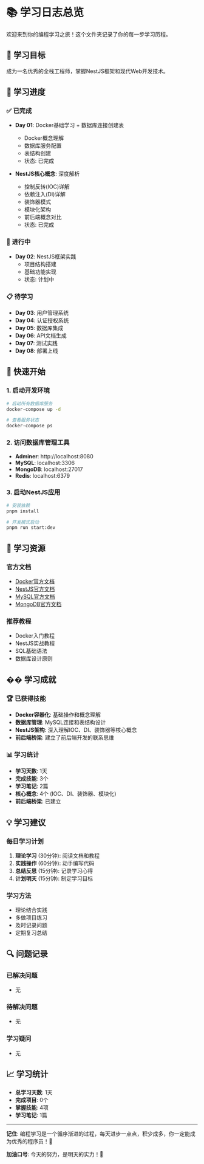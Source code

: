# 📚 学习日志总览

欢迎来到你的编程学习之旅！这个文件夹记录了你的每一步学习历程。

## 🎯 学习目标

成为一名优秀的全栈工程师，掌握NestJS框架和现代Web开发技术。

## 📅 学习进度

### ✅ 已完成

- **Day 01**: Docker基础学习 + 数据库连接创建表
  - Docker概念理解
  - 数据库服务配置
  - 表结构创建
  - 状态: 已完成

- **NestJS核心概念**: 深度解析
  - 控制反转(IOC)详解
  - 依赖注入(DI)详解
  - 装饰器模式
  - 模块化架构
  - 前后端概念对比
  - 状态: 已完成

### 🚧 进行中

- **Day 02**: NestJS框架实践
  - 项目结构搭建
  - 基础功能实现
  - 状态: 计划中

### 📋 待学习

- **Day 03**: 用户管理系统
- **Day 04**: 认证授权系统
- **Day 05**: 数据库集成
- **Day 06**: API文档生成
- **Day 07**: 测试实践
- **Day 08**: 部署上线

## 🚀 快速开始

### 1. 启动开发环境

```bash
# 启动所有数据库服务
docker-compose up -d

# 查看服务状态
docker-compose ps
```

### 2. 访问数据库管理工具

- **Adminer**: http://localhost:8080
- **MySQL**: localhost:3306
- **MongoDB**: localhost:27017
- **Redis**: localhost:6379

### 3. 启动NestJS应用

```bash
# 安装依赖
pnpm install

# 开发模式启动
pnpm run start:dev
```

## 📖 学习资源

### 官方文档

- [Docker官方文档](https://docs.docker.com/)
- [NestJS官方文档](https://docs.nestjs.com/)
- [MySQL官方文档](https://dev.mysql.com/doc/)
- [MongoDB官方文档](https://docs.mongodb.com/)

### 推荐教程

- Docker入门教程
- NestJS实战教程
- SQL基础语法
- 数据库设计原则

## �� 学习成就

### 🏆 已获得技能

- **Docker容器化**: 基础操作和概念理解
- **数据库管理**: MySQL连接和表结构设计
- **NestJS架构**: 深入理解IOC、DI、装饰器等核心概念
- **前后端桥梁**: 建立了前后端开发的联系思维

### 📊 学习统计

- **学习天数**: 1天
- **完成技能**: 3个
- **学习笔记**: 2篇
- **核心概念**: 4个 (IOC、DI、装饰器、模块化)
- **前后端桥梁**: 已建立

## 💡 学习建议

### 每日学习计划

1. **理论学习** (30分钟): 阅读文档和教程
2. **实践操作** (60分钟): 动手编写代码
3. **总结反思** (15分钟): 记录学习心得
4. **计划明天** (15分钟): 制定学习目标

### 学习方法

- 理论结合实践
- 多做项目练习
- 及时记录问题
- 定期复习总结

## 🔍 问题记录

### 已解决问题

- 无

### 待解决问题

- 无

### 学习疑问

- 无

## 📈 学习统计

- **总学习天数**: 1天
- **完成项目**: 0个
- **掌握技能**: 4项
- **学习笔记**: 1篇

---

**记住**: 编程学习是一个循序渐进的过程，每天进步一点点，积少成多，你一定能成为优秀的程序员！💪

**加油口号**: 今天的努力，是明天的实力！🚀
